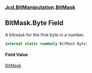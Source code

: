 ### [Jcd.BitManipulation](Jcd.BitManipulation.md 'Jcd.BitManipulation').[BitMask](Jcd.BitManipulation.BitMask.md 'Jcd.BitManipulation.BitMask')

## BitMask.Byte Field

A bitmask for the first byte in a number.

```csharp
internal static readonly BitMask Byte;
```

#### Field Value
[BitMask](Jcd.BitManipulation.BitMask.md 'Jcd.BitManipulation.BitMask')
